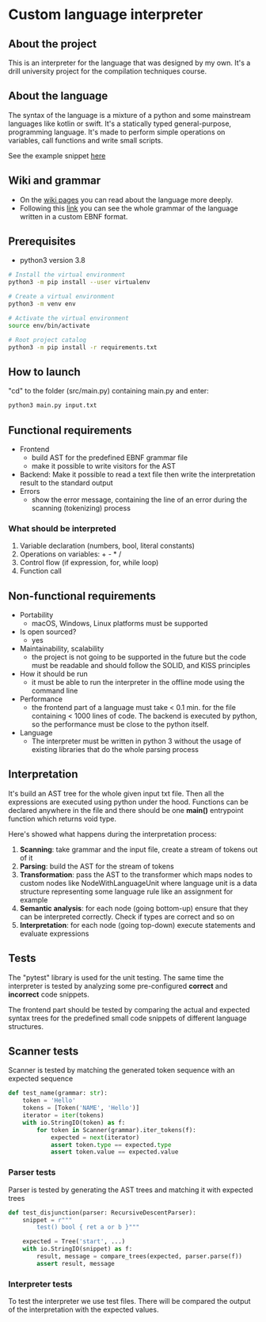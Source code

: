 # Custom language interpreter

## About the project

This is an interpreter for the language that was designed by my own. It's a drill university project for the compilation
techniques course.

## About the language

The syntax of the language is a mixture of a python and some mainstream languages like kotlin or swift. It's a
statically typed general-purpose, programming language. It's made to perform simple operations on variables, call
functions and write small scripts.

See the example snippet [here](./test%20files/test_file_1.txt)

## Wiki and grammar

- On the [wiki pages](https://github.com/pochka15/Interpreter-for-custom-language/wiki/Basics) you can read about the
  language more deeply.
- Following this [link](./grammar.txt) you can see the whole grammar of the language written in a custom EBNF format.

## Prerequisites

- python3 version 3.8

```bash
# Install the virtual environment
python3 -m pip install --user virtualenv

# Create a virtual environment
python3 -m venv env

# Activate the virtual environment
source env/bin/activate

# Root project catalog
python3 -m pip install -r requirements.txt
```

## How to launch

"cd" to the folder (src/main.py) containing main.py and enter:

```bash
python3 main.py input.txt
```

## Functional requirements

- Frontend
    - build AST for the predefined EBNF grammar file
    - make it possible to write visitors for the AST
- Backend: Make it possible to read a text file then write the interpretation result to the standard output
- Errors
    - show the error message, containing the line of an error during the scanning (tokenizing) process

### What should be interpreted

1. Variable declaration (numbers, bool, literal constants)
2. Operations on variables: + - * /
3. Control flow (if expression, for, while loop)
4. Function call

## Non-functional requirements

- Portability
    - macOS, Windows, Linux platforms must be supported
- Is open sourced?
    - yes
- Maintainability, scalability
    - the project is not going to be supported in the future but the code must be readable and should follow the SOLID,
      and KISS principles
- How it should be run
    - it must be able to run the interpreter in the offline mode using the command line
- Performance
    - the frontend part of a language must take < 0.1 min. for the file containing < 1000 lines of code. The backend is
      executed by python, so the performance must be close to the python itself.
- Language
    - The interpreter must be written in python 3 without the usage of existing libraries that do the whole parsing
      process

## Interpretation

It's build an AST tree for the whole given input txt file. Then all the expressions are executed using python under the
hood. Functions can be declared anywhere in the file and there should be one **main()** entrypoint function which
returns void type.

Here's showed what happens during the interpretation process:

1. **Scanning**: take grammar and the input file, create a stream of tokens out of it
2. **Parsing**: build the AST for the stream of tokens
3. **Transformation**: pass the AST to the transformer which maps nodes to custom nodes like NodeWithLanguageUnit where
   language unit is a data structure representing some language rule like an assignment for example
4. **Semantic analysis**: for each node (going bottom-up) ensure that they can be interpreted correctly. Check if types
   are correct and so on
5. **Interpretation**: for each node (going top-down) execute statements and evaluate expressions

## Tests

The "pytest" library is used for the unit testing. The same time the interpreter is tested by analyzing some
pre-configured **correct** and **incorrect** code snippets.

The frontend part should be tested by comparing the actual and expected syntax trees for the predefined small code
snippets of different language structures.

## Scanner tests

Scanner is tested by matching the generated token sequence with an expected sequence

```python
def test_name(grammar: str):
    token = 'Hello'
    tokens = [Token('NAME', 'Hello')]
    iterator = iter(tokens)
    with io.StringIO(token) as f:
        for token in Scanner(grammar).iter_tokens(f):
            expected = next(iterator)
            assert token.type == expected.type
            assert token.value == expected.value
```

### Parser tests

Parser is tested by generating the AST trees and matching it with expected trees

```python
def test_disjunction(parser: RecursiveDescentParser):
    snippet = r"""
        test() bool { ret a or b }"""

    expected = Tree('start', ...)
    with io.StringIO(snippet) as f:
        result, message = compare_trees(expected, parser.parse(f))
        assert result, message
```

### Interpreter tests

To test the interpreter we use test files. There will be compared the output of the interpretation with the expected
values.
